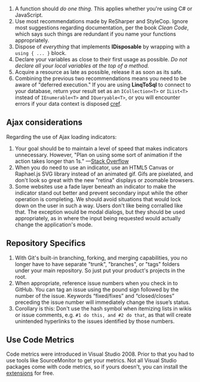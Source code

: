 1. A function should *do one thing.* This applies whether you're using C# or JavaScript.
3. Use most recommendations made by ReSharper and StyleCop. Ignore most suggestions regarding documentation, per the book _Clean Code_, which says such things are redundant if you name your functions appropriately.
3. Dispose of _everything_ that implements **IDisposable** by wrapping with a `using { ... }` block.
4. Declare your variables as close to their first usage as possible. _Do not declare all your local variables at the top of a method._
5. Acquire a resource as late as possible, release it as soon as its safe.
6. Combining the previous two recommendations means you need to be aware of "deferred execution." If you are using **LinqToSql** to connect to your database, return your result set as an `ICollection<T>` or `IList<T>` instead of `IEnumerable<T>` and `IQueryable<T>`, or you will encounter errors if your data context is disposed [cref](http://stackoverflow.com/a/3894849/16454).

## Ajax considerations
Regarding the use of Ajax loading indicators:
  1. Your goal should be to maintain a level of speed that makes indicators unnecessary. However, "Plan on using some sort of animation if the action takes longer than 1s." —[Stack Overflow](http://stackoverflow.com/a/536318/16454)
  2. When you do need to use an indicator, use an HTML5 Canvas or Raphael.js SVG library instead of an animated gif. Gifs are pixelated, and don't look so great with the new "retina" displays or zoomable browsers.
  2. Some websites use a fade layer beneath an indicator to make the indicator  stand out better and prevent secondary input while the other operation is completing. We should avoid situations that would lock down on the user in such a way. Users don't like being corralled like that. The exception would be modal dialogs, but they should be used appropriately, as in where the input being requested would actually change the application's mode.

## Repository Specifics
1. With Git's built-in branching, forking, and merging capabilities, you no longer have to have separate "trunk", "branches", or "tags" folders under your main repository. So just put your product's projects in the root.
2. When appropriate, reference issue numbers when you check in to GitHub. You can tag an issue using the pound sign followed by the number of the issue. Keywords “fixed/fixes” and “closed/closes” preceding the issue number will immediately change the issue’s status.
3. Corollary is this: Don't use the hash symbol when itemizing lists in wikis or issue comments, e.g. `#1 do this, and #2 do that`, as that will create unintended hyperlinks to the issues identified by those numbers.

## Use Code Metrics
Code metrics were introduced in Visual Studio 2008. Prior to that you had to use tools like SourceMonitor to get your metrics. Not all Visual Studio packages come with code metrics, so if yours doesn't, you can install the [extensions](http://visualstudiogallery.msdn.microsoft.com/9f35524b-a784-4dbc-bd7b-6babd7a5a3b3) for free.